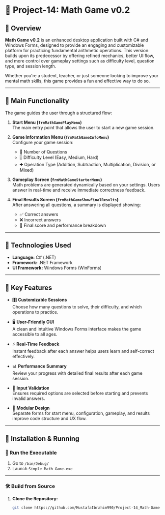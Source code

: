# 🧠 Project-14: Math Game v0.2

## 📌 Overview

**Math Game v0.2** is an enhanced desktop application built with C# and Windows Forms, designed to provide an engaging and customizable platform for practicing fundamental arithmetic operations. This version builds upon its predecessor by offering refined mechanics, better UI flow, and more control over gameplay settings such as difficulty level, question type, and session length.

Whether you're a student, teacher, or just someone looking to improve your mental math skills, this game provides a fun and effective way to do so.

---

## 🎯 Main Functionality

The game guides the user through a structured flow:

1. **Start Menu (`frmMathGamePlayMenu`)**  
   The main entry point that allows the user to start a new game session.

2. **Game Information Menu (`frmMathGameInfoMenu`)**  
   Configure your game session:
   - 🔢 Number of Questions
   - 🎚️ Difficulty Level (Easy, Medium, Hard)
   - ➕ Operation Type (Addition, Subtraction, Multiplication, Division, or Mixed)

3. **Gameplay Screen (`frmMathGameStarterMenu`)**  
   Math problems are generated dynamically based on your settings. Users answer in real-time and receive immediate correctness feedback.

4. **Final Results Screen (`frmMathGameShowFinalResults`)**  
   After answering all questions, a summary is displayed showing:
   - ✅ Correct answers
   - ❌ Incorrect answers
   - 🏁 Final score and performance breakdown

---

## 🧰 Technologies Used

- **Language:** C# (.NET)
- **Framework:** .NET Framework
- **UI Framework:** Windows Forms (WinForms)

---

## 🌟 Key Features

- 🎛️ **Customizable Sessions**  
  Choose how many questions to solve, their difficulty, and which operations to practice.

- 🖥️ **User-Friendly GUI**  
  A clean and intuitive Windows Forms interface makes the game accessible to all ages.

- ⚡ **Real-Time Feedback**  
  Instant feedback after each answer helps users learn and self-correct effectively.

- 📊 **Performance Summary**  
  Review your progress with detailed final results after each game session.

- 🚫 **Input Validation**  
  Ensures required options are selected before starting and prevents invalid answers.

- 🧩 **Modular Design**  
  Separate forms for start menu, configuration, gameplay, and results improve code structure and UX flow.

---

## 🔧 Installation & Running

### 🚀 Run the Executable

1. Go to `/bin/Debug/`
2. Launch `Simple Math Game.exe`

---

### 🛠️ Build from Source

1. **Clone the Repository:**
   ```bash
   git clone https://github.com/MustafaIbrahim990/Project-14_Math-Game-v0.2.git
